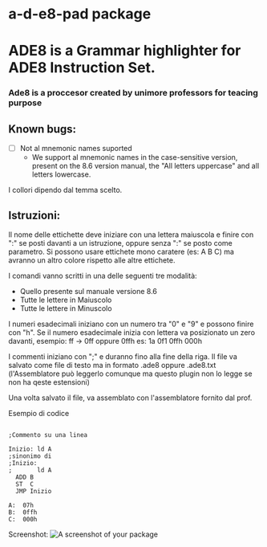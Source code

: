 # a-d-e8-pad package

# ADE8 is a Grammar highlighter for ADE8 Instruction Set.

### Ade8 is a proccesor created by unimore professors for teacing purpose


## Known bugs:
- [ ] Not al mnemonic names suported
  - We support al mnemonic names in the case-sensitive version, present on the 8.6 version manual, the "All letters uppercase" and all letters lowercase.

I collori dipendo dal temma scelto.

## Istruzioni:

Il nome delle ettichette deve iniziare con una lettera maiuscola e finire con ":" se posti davanti a un istruzione, oppure senza ":" se posto come parametro.
Si possono usare ettichete mono caratere (es: A B C) ma avranno un altro colore rispetto alle altre ettichete.

I comandi vanno scritti in una delle seguenti tre modalità:
- Quello presente sul manuale versione 8.6
- Tutte le lettere in Maiuscolo
- Tutte le lettere in Minuscolo


I numeri esadecimali iniziano con un numero tra "0" e "9" e  possono finire con "h".
Se il numero esadecimale inizia con lettera va posizionato un zero davanti, esempio:
ff -> 0ff oppure 0ffh
 es: 1a 0f1 0ffh 000h

I commenti iniziano con ";" e duranno fino alla fine della riga.
Il file va salvato come file di testo ma in formato .ade8 oppure .ade8.txt (l'Assemblatore può leggerlo comunque ma questo plugin non lo legge se non ha qeste estensioni)

Una volta salvato il file, va assemblato con l'assemblatore fornito dal prof.

Esempio di codice

```asembly

;Commento su una linea

Inizio: ld A
;sinonimo di
;Inizio:
;       ld A
  ADD B
  ST  C
  JMP Inizio

A:  07h
B:  0ffh
C:  000h

```
Screenshot: ![A screenshot of your package](http://danielpetrica.pw/a-d-e8-pad/screenshoot.png)
